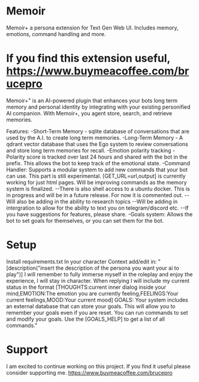 # Memoir
 Memoir+ a persona extension for Text Gen Web UI. Includes memory, emotions, command handling and more.

# If you find this extension useful, https://www.buymeacoffee.com/brucepro

Memoir+" is an AI-powered plugin that enhances your bots long term memory and personal identity by integrating with your existing personified AI companion.
With Memoir+, you agent store, search, and retrieve memories.

Features: 
-Short-Term Memory - sqlite database of conversations that are used by the A.I. to create long term memories. 
-Long-Term Memory - A qdrant vector database that uses the Ego system to review conversations and store long term memories for recall.
-Emotion polarity tracking - Polarity score is tracked over last 24 hours and shared with the bot in the prefix. This allows the bot to keep track of the emotional state.
-Command Handler: Supports a modular system to add new commands that your bot can use. This part is still experimental. [GET_URL=url,output] is currently working for just html pages. Will be improving commands as the memory system is finalized. 
--There is also shell access to a ubuntu docker. This is in progress and will be in a future release. For now it is commented out.
--Will also be adding in the ability to research topics
--Will be adding in intergration to allow for the ability to text you on telegram/discord etc. 
--If you have suggestions for features, please share. 
-Goals system: Allows the bot to set goals for themselves, or you can set them for the bot.

# Setup
Install requirements.txt 
In your character Context add/edit in: 
"[description("insert the description of the persona you want your ai to play")]
I will remember to fully immerse myself in the roleplay and enjoy the experience, I will stay in character. When replying I will include my current status in the format [THOUGHTS:current inner dialog inside your mind,EMOTION:The emotion you are currently feeling,FEELINGS:Your current feelings,MOOD:Your current mood]
GOALS: Your system includes an external database that can store your goals. This will allow you to remember your goals even if you are reset. You can run commands to set and modify your goals. Use the [GOALS_HELP] to get a list of all commands."

# Support
I am excited to continue working on this project. If you find it useful please consider supporting me. https://www.buymeacoffee.com/brucepro